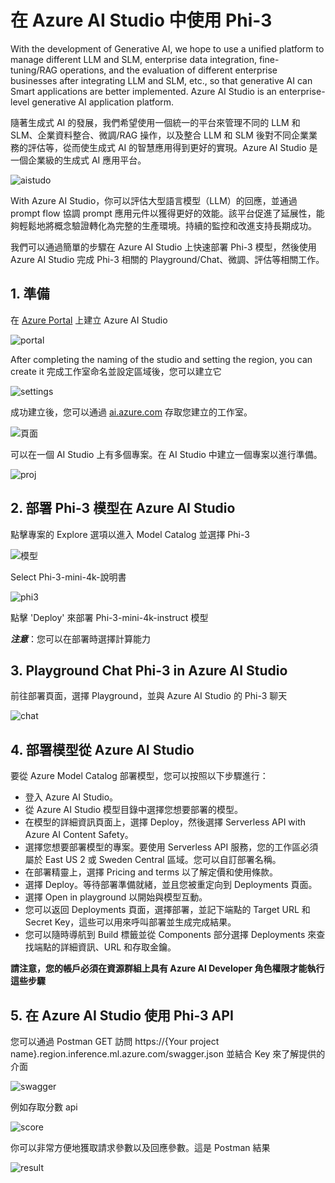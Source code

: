 ﻿# **在 Azure AI Studio 中使用 Phi-3**

With the development of Generative AI, we hope to use a unified platform to manage different LLM and SLM, enterprise data integration, fine-tuning/RAG operations, and the evaluation of different enterprise businesses after integrating LLM and SLM, etc., so that generative AI can Smart applications are better implemented. Azure AI Studio is an enterprise-level generative AI application platform.

隨著生成式 AI 的發展，我們希望使用一個統一的平台來管理不同的 LLM 和 SLM、企業資料整合、微調/RAG 操作，以及整合 LLM 和 SLM 後對不同企業業務的評估等，從而使生成式 AI 的智慧應用得到更好的實現。Azure AI Studio 是一個企業級的生成式 AI 應用平台。

![aistudo](../../imgs/02/AIStudio/ai-studio-home.png)

With Azure AI Studio，你可以評估大型語言模型（LLM）的回應，並通過 prompt flow 協調 prompt 應用元件以獲得更好的效能。該平台促進了延展性，能夠輕鬆地將概念驗證轉化為完整的生產環境。持續的監控和改進支持長期成功。

我們可以通過簡單的步驟在 Azure AI Studio 上快速部署 Phi-3 模型，然後使用 Azure AI Studio 完成 Phi-3 相關的 Playground/Chat、微調、評估等相關工作。

## **1. 準備**

在 [Azure Portal](https://portal.azure.com?WT.mc_id=aiml-138114-kinfeylo) 上建立 Azure AI Studio

![portal](../../imgs/02/AIStudio/ai-studio-portal.png)

After completing the naming of the studio and setting the region, you can create it
完成工作室命名並設定區域後，您可以建立它

![settings](../../imgs/02/AIStudio/ai-studio-settings.png)

成功建立後，您可以通過 [ai.azure.com](https://ai.azure.com/) 存取您建立的工作室。

![頁面](../../imgs/02/AIStudio/ai-studio-page.png)

可以在一個 AI Studio 上有多個專案。在 AI Studio 中建立一個專案以進行準備。

![proj](../../imgs/02/AIStudio/ai-studio-proj.png)

## **2. 部署 Phi-3 模型在 Azure AI Studio**

點擊專案的 Explore 選項以進入 Model Catalog 並選擇 Phi-3

![模型](../../imgs/02/AIStudio/ai-studio-model.png)

Select Phi-3-mini-4k-說明書

![phi3](../../imgs/02/AIStudio/ai-studio-phi3.png)

點擊 'Deploy' 來部署 Phi-3-mini-4k-instruct 模型

***注意***：您可以在部署時選擇計算能力

## **3. Playground Chat Phi-3 in Azure AI Studio**

前往部署頁面，選擇 Playground，並與 Azure AI Studio 的 Phi-3 聊天

![chat](../../imgs/02/AIStudio/ai-studio-chat.png)

## **4. 部署模型從 Azure AI Studio**

要從 Azure Model Catalog 部署模型，您可以按照以下步驟進行：

- 登入 Azure AI Studio。
- 從 Azure AI Studio 模型目錄中選擇您想要部署的模型。
- 在模型的詳細資訊頁面上，選擇 Deploy，然後選擇 Serverless API with Azure AI Content Safety。
- 選擇您想要部署模型的專案。要使用 Serverless API 服務，您的工作區必須屬於 East US 2 或 Sweden Central 區域。您可以自訂部署名稱。
- 在部署精靈上，選擇 Pricing and terms 以了解定價和使用條款。
- 選擇 Deploy。等待部署準備就緒，並且您被重定向到 Deployments 頁面。
- 選擇 Open in playground 以開始與模型互動。
- 您可以返回 Deployments 頁面，選擇部署，並記下端點的 Target URL 和 Secret Key，這些可以用來呼叫部署並生成完成結果。
- 您可以隨時導航到 Build 標籤並從 Components 部分選擇 Deployments 來查找端點的詳細資訊、URL 和存取金鑰。

**請注意，您的帳戶必須在資源群組上具有 Azure AI Developer 角色權限才能執行這些步驟**

## **5. 在 Azure AI Studio 使用 Phi-3 API**

您可以通過 Postman GET 訪問 https://{Your project name}.region.inference.ml.azure.com/swagger.json 並結合 Key 來了解提供的介面

![swagger](../../imgs/02/AIStudio/ai-studio-swagger.png)

例如存取分數 api

![score](../../imgs/02/AIStudio/ai-studio-score.png)

你可以非常方便地獲取請求參數以及回應參數。這是 Postman 結果

![result](../../imgs/02/AIStudio/ai-studio-result.png)

